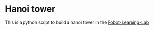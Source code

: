 # Hanoi tower
This is a python script to build a hanoi tower in the [Robot-Learning-Lab](https://rll.ipr.kit.edu/)
